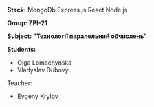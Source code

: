 **Stack:**
MongoDb
Express.js
React
Node.js

**Group: ZPI-21**

**Subject: "Технології паралельний обчислень"**

**Students:**
* Olga Lomachynska
* Vladyslav Dubovyi

Teacher: 
* Evgeny Krylov

